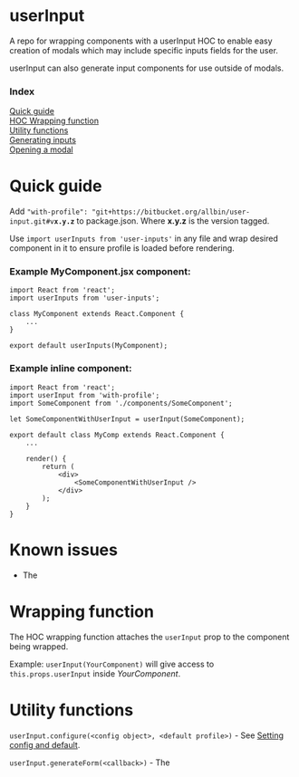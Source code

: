 # userInput

A repo for wrapping components with a userInput HOC to enable easy creation of modals which may include specific inputs fields for the user.

userInput can also generate input components for use outside of modals.

### Index
[Quick guide](#quick-guide)  
[HOC Wrapping function](#wrapping-function)  
[Utility functions](#utility-functions)  
[Generating inputs](#generate-inputs)  
[Opening a modal](#opening-a-modal)  



# Quick guide
Add `"with-profile": "git+https://bitbucket.org/allbin/user-input.git#v`**`x.y.z`** to package.json. Where **x.y.z** is the version tagged.

Use `import userInputs from 'user-inputs'` in any file and wrap desired component in it to ensure profile is loaded before rendering.

### Example MyComponent.jsx component:
```
import React from 'react';
import userInputs from 'user-inputs';

class MyComponent extends React.Component {
    ...
}

export default userInputs(MyComponent);
```

### Example inline component:
```
import React from 'react';
import userInput from 'with-profile';
import SomeComponent from './components/SomeComponent';

let SomeComponentWithUserInput = userInput(SomeComponent);

export default class MyComp extends React.Component {
    ...

    render() {
        return (
            <div>
                <SomeComponentWithUserInput />
            </div>
        );
    }
}

```


# Known issues
- The 



# Wrapping function
The HOC wrapping function attaches the `userInput` prop to the component being wrapped.

Example: `userInput(YourComponent)` will give access to `this.props.userInput` inside *YourComponent*.



# Utility functions

`userInput.configure(<config object>, <default profile>)` - See [Setting config and default](#setting-config-and-default).

`userInput.generateForm(<callback>)` - The 


